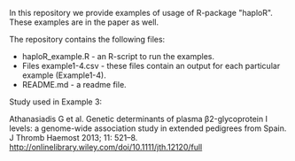 In this repository we provide examples of usage of R-package "haploR". These examples are in the paper as well.

The repository contains the following files:

* haploR_example.R - an R-script to run the examples.
* Files example1-4.csv - these files contain an output for each particular example (Example1-4).
* README.md - a readme file.


Study used in Example 3: 

Athanasiadis G et al.
Genetic determinants of plasma β2-glycoprotein I levels: a genome-wide association study in extended pedigrees from Spain. J Thromb Haemost 2013; 11: 521–8.
http://onlinelibrary.wiley.com/doi/10.1111/jth.12120/full
